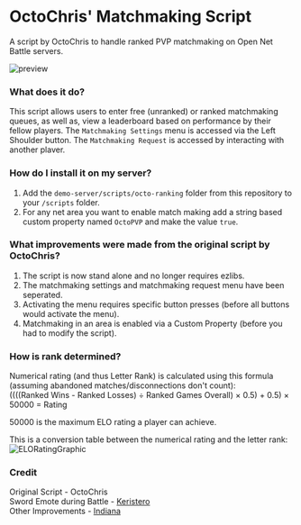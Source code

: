 # OctoChris' Matchmaking Script
A script by OctoChris to handle ranked PVP matchmaking on Open Net Battle servers.

![preview](https://github.com/user-attachments/assets/bf010971-1783-451a-befd-b6decb6cfeeb)

### What does it do?

This script allows users to enter free (unranked) or ranked matchmaking queues, as well as, view a leaderboard based on performance by their fellow players. The `Matchmaking Settings` menu is accessed via the Left Shoulder button. The `Matchmaking Request` is accessed by interacting with another plaver.

### How do I install it on my server?

1. Add the `demo-server/scripts/octo-ranking` folder from this repository to your `/scripts` folder.
2. For any net area you want to enable match making add a string based custom property named `OctoPVP` and make the value `true`. 

### What improvements were made from the original script by OctoChris?

1. The script is now stand alone and no longer requires ezlibs.
2. The matchmaking settings and matchmaking request menu have been seperated.
3. Activating the menu requires specific button presses (before all buttons would activate the menu).
4. Matchmaking in an area is enabled via a Custom Property (before you had to modify the script). 

### How is rank determined?

Numerical rating (and thus Letter Rank) is calculated using this formula (assuming abandoned matches/disconnections don't count):<br> 
((((Ranked Wins - Ranked Losses) ÷ Ranked Games Overall) × 0.5) + 0.5) × 50000 = Rating

50000 is the maximum ELO rating a player can achieve.

This is a conversion table between the numerical rating and the letter rank: 
![ELORatingGraphic](https://github.com/user-attachments/assets/5bd2cfe0-23d1-46d5-8c5f-02e3a8e87409)

### Credit

Original Script - OctoChris<br>
Sword Emote during Battle - [Keristero](https://github.com/Keristero/)<br>
Other Improvements - [Indiana](https://github.com/indianajson/)

